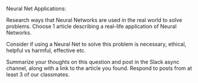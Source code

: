 Neural Net Applications:

Research ways that Neural Networks are used in the real world to solve problems. Choose 1 article describing a real-life application of Neural Networks.

Consider if using a Neural Net to solve this problem is necessary, ethical, helpful vs harmful, effective etc. 

Summarize your thoughts on this question and post in the Slack async channel, along with a link to the article you found.
Respond to posts from at least 3 of our classmates.
